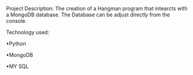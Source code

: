 Project Description:
The creation of a Hangman program that intearcts with a MongoDB database.
The Database can be adjust directly from the console.


Technology used:

•Python

•MongoDB

•MY SQL
